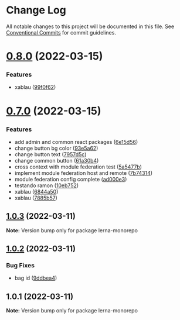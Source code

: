 # Change Log

All notable changes to this project will be documented in this file.
See [Conventional Commits](https://conventionalcommits.org) for commit guidelines.

# [0.8.0](https://github.com/jeffersonRibeiro/lerna-monorepo-module-federation/compare/v0.7.0...v0.8.0) (2022-03-15)


### Features

* xablau ([99f0f62](https://github.com/jeffersonRibeiro/lerna-monorepo-module-federation/commit/99f0f6200b98741aaacfe6548aaa4ac9c12d337d))





# [0.7.0](https://github.com/jeffersonRibeiro/lerna-monorepo-module-federation/compare/v1.0.3...v0.7.0) (2022-03-15)


### Features

* add admin and common react packages ([6e15d56](https://github.com/jeffersonRibeiro/lerna-monorepo-module-federation/commit/6e15d5654e3cd5e87be9ad525cc4173538346126))
* change button bg color ([93e5a62](https://github.com/jeffersonRibeiro/lerna-monorepo-module-federation/commit/93e5a62da0f82ae3cc0a7623aa67b609b2de34e6))
* change button text ([7957d5c](https://github.com/jeffersonRibeiro/lerna-monorepo-module-federation/commit/7957d5c62d10403e68ef67a96a7a55ee2cdfd49e))
* change common button ([61a30b4](https://github.com/jeffersonRibeiro/lerna-monorepo-module-federation/commit/61a30b4b85f6ec03fe4bbc5044928854d9e06b58))
* cross context with module federation test ([5a5477b](https://github.com/jeffersonRibeiro/lerna-monorepo-module-federation/commit/5a5477b8583d0e07ef45e79df80765040b83970a))
* implement module federation host and remote ([7b74314](https://github.com/jeffersonRibeiro/lerna-monorepo-module-federation/commit/7b743149d9de9c32d59cf3846b6e7138aac8e905))
* module federation config complete ([ad000e3](https://github.com/jeffersonRibeiro/lerna-monorepo-module-federation/commit/ad000e37e13910c22932e45fc3af0821aad86fcb))
* testando ramon ([10eb752](https://github.com/jeffersonRibeiro/lerna-monorepo-module-federation/commit/10eb752820377ec4cfb862e0e75446fb8b5fea0c))
* xablau ([6844a50](https://github.com/jeffersonRibeiro/lerna-monorepo-module-federation/commit/6844a50d8566004a8161218473152e491722e8cc))
* xablau ([7885b57](https://github.com/jeffersonRibeiro/lerna-monorepo-module-federation/commit/7885b57d138b810b2b9de3dda792c350e5ad6cd5))





## [1.0.3](https://github.com/jeffersonRibeiro/lerna-monorepo/compare/v1.0.2...v1.0.3) (2022-03-11)

**Note:** Version bump only for package lerna-monorepo





## [1.0.2](https://github.com/jeffersonRibeiro/lerna-monorepo/compare/v1.0.1...v1.0.2) (2022-03-11)


### Bug Fixes

* bag id ([9ddbea4](https://github.com/jeffersonRibeiro/lerna-monorepo/commit/9ddbea4ba6504a0fb4bbbf8f9b9d31a368e531ae))





## 1.0.1 (2022-03-11)

**Note:** Version bump only for package lerna-monorepo
